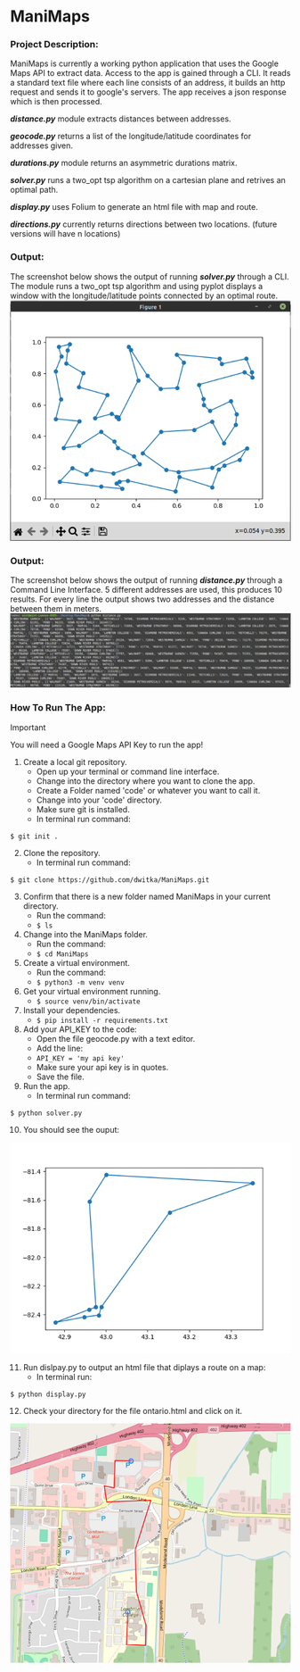 # ManiMaps

### Project Description:
ManiMaps is currently a working python application that uses the Google Maps API to extract data. Access to the app is gained 
through a CLI. It reads a standard text file where each line consists of an address, it builds an http request and sends it to 
google's servers. The app receives a json response which is then processed.

***distance.py*** module extracts distances between addresses.

***geocode.py*** returns a list of the longitude/latitude coordinates for addresses given.

***durations.py*** module returns an asymmetric durations matrix.

***solver.py*** runs a two_opt tsp algorithm on a cartesian plane and retrives an optimal path.

***display.py*** uses Folium to generate an html file with map and route.

***directions.py*** currently returns directions between two locations. (future versions will have n locations)

### Output:
The screenshot below shows the output of running ***solver.py*** through a CLI.
The module runs a two_opt tsp algorithm and using pyplot displays a window with
the longitude/latitude points connected by an optimal route.
![Screenshot of the output using a CLI](./images/70.png)

### Output:
The screenshot below shows the output of running ***distance.py*** through a Command Line Interface.
5 different addresses are used, this produces 10 results. For every line the output shows two addresses 
and the distance between them in meters.
![Screenshot of the output using a CLI](./images/output.png)

### How To Run The App:
> [!IMPORTANT]
> You will need a Google Maps API Key to run the app!
1. Create a local git repository.
    - Open up your terminal or command line interface.
    - Change into the directory where you want to clone the app.
    - Create a Folder named 'code' or whatever you want to call it.
    - Change into your 'code' directory.
    - Make sure git is installed.
    - In terminal run command:
```
$ git init .
```
2. Clone the repository.
    - In terminal run command:
```
$ git clone https://github.com/dwitka/ManiMaps.git
```
3. Confirm that there is a new folder named ManiMaps in your current directory.
    - Run the command:
    - ```$ ls```
4. Change into the ManiMaps folder.
    - Run the command:
    - ```$ cd ManiMaps```
5. Create a virtual environment.
    - Run the command:
    - ```$ python3 -m venv venv```
6. Get your virtual environment running.
    - ```$ source venv/bin/activate```
7. Install your dependencies.
    - ```$ pip install -r requirements.txt```
8. Add your API_KEY to the code:
    - Open the file geocode.py with a text editor.
    - Add the line:
    - ```API_KEY = 'my api key'```
    - Make sure your api key is in quotes.
    - Save the file.
9. Run the app.
    - In terminal run command:
```
$ python solver.py
```
10. You should see the ouput:

![Screenshot of the output using a CLI](./images/Figure_1.png)

11. Run dislpay.py to output an html file that diplays a route on a map:
     - In terminal run:
```
$ python display.py
```

12. Check your directory for the file ontario.html and click on it.

![Screenshot of the output using a CLI](./images/ontario.png)
